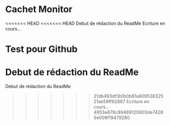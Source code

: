 # Cachet Monitor
<<<<<<< HEAD
<<<<<<< HEAD
Debut de rédaction du ReadMe
Ecriture en cours...

Test pour Github
=======
Debut de rédaction du ReadMe<br>
=======
Debut de rédaction du ReadMe
>>>>>>> 21db493df3b1b0b81a60953832521ae59ff62887
Ecriture en cours...
>>>>>>> 4953e678c89489120803de74285e009f19479280
